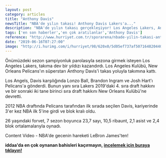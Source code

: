 ```yaml
---
layout: post
category: articles
title: "Anthony Davis"
newsTitle: "NBA'de yılın takası! Anthony Davis Lakers'a..."
description: "NBA'de yılın takası gerçekleşiyor! Los Angeles Lakers, Anthony Davis'i takıma katmak için tüm imkanlarını seferber etti."
tags: ['en son haberler','en çok aratılanlar','Anthony Davis']
reference: "http://www.hurriyet.com.tr/sporarena/nbade-yilin-takasi-anthony-davis-lakersa-41245543"
date: "2019-06-16T07:27:00"
image: "http://i.hurimg.com/i/hurriyet/98/620x0/5d05ef737af5071648204404.jpg"
---
```


<p>&Ouml;n&uuml;m&uuml;zdeki sezon şampiyonluk parolasıyla sezona girmek isteyen Los Angeles Lakers, takıma dev bir yıldızı kazandırdı. Los Angeles Kul&uuml;b&uuml;, New Orleans Pelicans'ın s&uuml;perstarı Anthony Davis'i takas yoluyla takımına kattı.</p>
<p>Los Angels, Davis karşılığında Lonzo Ball, Brandon Ingram ve Josh Hart'ı Pelicans'a g&ouml;nderdi. Bunun yanı sıra Lakers 2019'daki 4. sıra draft hakkını ve bir sonraki iki tane birinci sıra draft hakkını New Orleans Kul&uuml;b&uuml;'ne devretti.</p>
<p>2012 NBA draftında Pelicans tarafından ilk sırada se&ccedil;ilen Davis, kariyerinde 3'er kez NBA ilk 5'ine girdi ve blok kralı oldu.&nbsp;</p>
<p>26 yaşındaki forvet, 7 sezon boyunca 23,7 sayı, 10,5 ribaunt, 2,1 asist ve 2,4 blok ortalamalarıyla oynadı.&nbsp;</p>
<section id=41148569 class=insert insert-controls mceNonEditable data-type=NewsVideo data-silentstart=false data-autostart=scroll data-mouseovervolumeup=true data-playsinline=false data-pubname=hurriyet data-pubcategory=hr_spor_basketbol data-pubcontentvideo=41245543 data-viewtype=black data-bartype=sporarena data-contenttype=0 data-showspot=0>Content Video - NBA'de gecenin hareketi LeBron James'ten!</section>

<p><strong>iddaa'da en &ccedil;ok oynanan bahisleri ka&ccedil;ırmayın,</strong><strong>&nbsp;<a href=https://www.misli.com/iddaa-basketbol?utm_source=dp-hurriyetsporarena&amp;utm_medium=f-link&amp;utm_campaign=iddaa-content>incelemek i&ccedil;in buraya tıklayın!</a></strong></p>